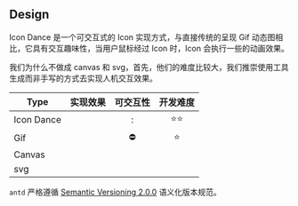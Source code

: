 ## Design

Icon Dance 是一个可交互式的 Icon 实现方式，与直接传统的呈现 Gif 动态图相比，它具有交互趣味性，当用户鼠标经过 Icon 时，Icon 会执行一些的动画效果。

我们为什么不做成 canvas 和 svg，首先，他们的难度比较大，我们推崇使用工具生成而非手写的方式去实现人机交互效果。

| Type       | 实现效果 | 可交互性 | 开发难度 |
| ---------- | -------- | :------: | :------: |
| Icon Dance |          |    :     |   ⭐⭐   |
| Gif        |          |    ⛔    |    ⭐    |
| Canvas     |          |          |          |
| svg        |          |          |          |

`antd` 严格遵循 [Semantic Versioning 2.0.0](http://semver.org/lang/zh-CN/) 语义化版本规范。
